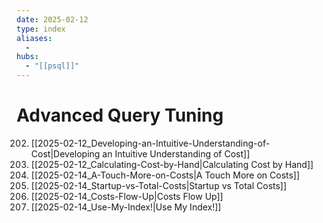 ```yaml
---
date: 2025-02-12
type: index
aliases:
  -
hubs:
  - "[[psql]]"
---
```


# Advanced Query Tuning

202. [[2025-02-12_Developing-an-Intuitive-Understanding-of-Cost|Developing an Intuitive Understanding of Cost]]
203. [[2025-02-12_Calculating-Cost-by-Hand|Calculating Cost by Hand]]
204. [[2025-02-14_A-Touch-More-on-Costs|A Touch More on Costs]]
205. [[2025-02-14_Startup-vs-Total-Costs|Startup vs Total Costs]]
206. [[2025-02-14_Costs-Flow-Up|Costs Flow Up]]
207. [[2025-02-14_Use-My-Index!|Use My Index!]]
